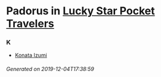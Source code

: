 # Padorus in [Lucky Star Pocket Travelers](https://myanimelist.net/manga/4505/Lucky_Star_Pocket_Travelers)

### K
* [Konata Izumi](https://github.com/shadow578/Project-Padoru/blob/master/table-of-contents/characters/KonataIzumi.md)

###### Generated on 2019-12-04T17:38:59
